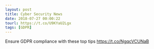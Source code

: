 ```yaml
---
layout: post
title: Cyber Security News
date: 2018-07-27 00:00:22
tourl: https://t.co/U9KYaU2Lgx
tags: [GDPR]
---
```

Ensure GDPR compliance with these top tips https://t.co/NgqcVCUNaB